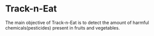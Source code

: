 # Track-n-Eat
The main objective of Track-n-Eat is to detect the amount of harmful chemicals(pesticides) present in fruits and vegetables.
